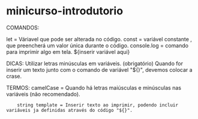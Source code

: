 # minicurso-introdutorio

COMANDOS: 

let = Váriavel que pode ser alterada no código.
const = variável constante , que preencherá um valor única durante o código. 
console.log = comando para imprimir algo em tela. 
${inserir variável aqui}

DICAS: Utilizar letras minúsculas em variáveis. (obrigatório)
       Quando for inserir um texto junto com o comando de variável "${}", devemos colocar a crase.


TERMOS: camelCase = Quando há letras maiúsculas e minúsculas nas variáveis (não recomendado). 
        
        string template = Inserir texto ao imprimir, podendo incluir variáveis ja definidas através do código "${}".
